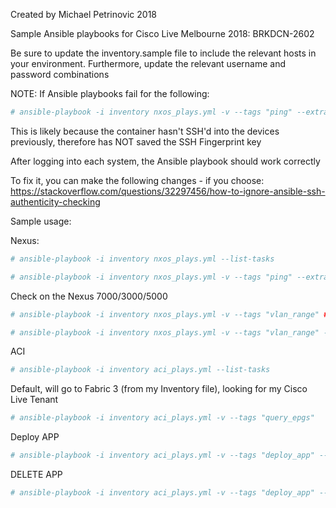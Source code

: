 Created by Michael Petrinovic 2018

Sample Ansible playbooks for Cisco Live Melbourne 2018: BRKDCN-2602

Be sure to update the inventory.sample file to include the relevant hosts in your environment. Furthermore, update the relevant username and password combinations


NOTE:
If Ansible playbooks fail for the following:

```YAML
# ansible-playbook -i inventory nxos_plays.yml -v --tags "ping" --extra-vars "extra_host=10.66.88.1"
```

This is likely because the container hasn't SSH'd into the devices previously, therefore has NOT saved the SSH Fingerprint key

After logging into each system, the Ansible playbook should work correctly

To fix it, you can make the following changes - if you choose:
https://stackoverflow.com/questions/32297456/how-to-ignore-ansible-ssh-authenticity-checking


Sample usage:

Nexus:

```YAML
# ansible-playbook -i inventory nxos_plays.yml --list-tasks

# ansible-playbook -i inventory nxos_plays.yml -v --tags "ping" --extra-vars "extra_host=10.66.88.1"
```

Check on the Nexus 7000/3000/5000

```YAML
# ansible-playbook -i inventory nxos_plays.yml -v --tags "vlan_range" ### Default state is 'present' so will ensure existance of the vlan_range

# ansible-playbook -i inventory nxos_plays.yml -v --tags "vlan_range" --extra-vars "state=absent"   ### State absent will delete the vlan_range
```

ACI

```YAML
# ansible-playbook -i inventory aci_plays.yml --list-tasks
```

Default, will go to Fabric 3 (from my Inventory file), looking for my Cisco Live Tenant
```YAML
# ansible-playbook -i inventory aci_plays.yml -v --tags "query_epgs"
```

Deploy APP
```YAML
# ansible-playbook -i inventory aci_plays.yml -v --tags "deploy_app" --extra-vars "group=aci_sim"
```

DELETE APP
```YAML
# ansible-playbook -i inventory aci_plays.yml -v --tags "deploy_app" --extra-vars "group=aci_sim" --extra-vars "state=absent"
```

